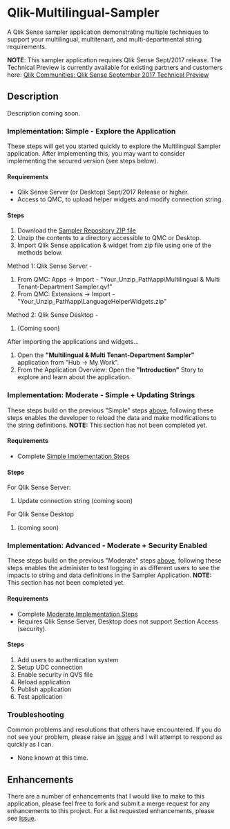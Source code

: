 # Qlik-Multilingual-Sampler
A Qlik Sense sampler application demonstrating multiple techniques to support your multilingual, multitenant, and multi-departmental string requirements.

**NOTE**: This sampler application requires Qlik Sense Sept/2017 release. The Technical Preview is currently available for existing partners and customers here: [Qlik Communities: Qlik Sense September 2017 Technical Preview](https://community.qlik.com/blogs/technicalbulletin/2017/08/22/qlik-sense-september-2017-technical-preview-is-now-available)

## Description
Description coming soon.

### <a name="simple"></a>Implementation: Simple - Explore the Application
These steps will get you started quickly to explore the Multilingual Sampler application. After implementing this, you may want to consider implementing the secured version (see steps below).

#### Requirements
* Qlik Sense Server (or Desktop) Sept/2017 Release or higher.
* Access to QMC, to upload helper widgets and modify connection string.

#### Steps
1. Download the [Sampler Repository ZIP file](https://github.com/newmans99/Qlik-Multilingual-Sampler/archive/master.zip)
2. Unzip the contents to a directory accessible to QMC or Desktop.
3. Import Qlik Sense application & widget from zip file using one of the methods below.

Method 1: Qlik Sense Server -
1. From QMC: Apps -> Import - "Your_Unzip_Path\app\Multilingual & Multi Tenant-Department Sampler.qvf"
2. From QMC: Extensions -> Import - "Your_Unzip_Path\app\LanguageHelperWidgets.zip"    

Method 2: Qlik Sense Desktop -
1. (Coming soon)

After importing the applications and widgets...
1. Open the **"Multilingual & Multi Tenant-Department Sampler"** application from "Hub -> My Work".
2. From the Application Overview: Open the **"Introduction"** Story to explore and learn about the application.

### <a name="moderate"></a>Implementation: Moderate - Simple + Updating Strings
These steps build on the previous "Simple" steps [above](#simple), following these steps enables the developer to reload the data and make modifications to the string definitions.
**NOTE:** This section has not been completed yet.

#### Requirements
* Complete [Simple Implementation Steps](#simple)

#### Steps
For Qlik Sense Server:
1. Update connection string (coming soon)


For Qlik Sense Desktop
1. (coming soon)

### <a name="advanced"></a>Implementation: Advanced - Moderate + Security Enabled
These steps build on the previous "Moderate" steps [above](#moderate), following these steps enables the administer to test logging in as different users to see the impacts to string and data definitions in the Sampler Application. **NOTE:** This section has not been completed yet.

#### Requirements
* Complete [Moderate Implementation Steps](#moderate)
* Requires Qlik Sense Server, Desktop does not support Section Access (security).

#### Steps
1. Add users to authentication system
2. Setup UDC connection
3. Enable security in QVS file
4. Reload application
5. Publish application
6. Test application


### Troubleshooting
Common problems and resolutions that others have encountered. If you do not see your problem, please raise an [Issue](https://github.com/newmans99/Qlik-Multilingual-Sampler/issues) and I will attempt to respond as quickly as I can.

* None known at this time.

## Enhancements
There are a number of enhancements that I would like to make to this application, please feel free to fork and submit a merge request for any enhancements to this project. For a list requested enhancements, please see [Issue](https://github.com/newmans99/Qlik-Multilingual-Sampler/issues).
